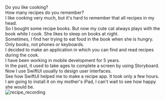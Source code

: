 Do you like cooking?
<br>
How many recipes do you remember?
<br>
I like cooking very much, but it's hard to remember that all recipes in my head.
<br>
So I bought some recipe books. But now my cute cat always plays with the book while I cook. She likes to sleep on books at night.
<br>
Sometimes, I find her trying to eat food in the book when she is hungry.
<br>
Only books, not phones or keyboards.
<br>
I decided to make an application in which you can find and read recipes during the cook.
<br>
I have been working in mobile development for 5 years.
<br>
In the past, it used to take ages to complete a screen by using Storyboard.
<br>
Now I use SwiftUI usually to design user interfaces.
<br>
See how SwiftUI helped me to make a recipe app. It took only a few hours.
<br>
I am going to install it on my mother's iPad, I can't wait to see how happy she would be.
<br>
![recipe_recording](https://user-images.githubusercontent.com/123972077/235237795-078b0923-5e56-48ff-b2a4-41b576a7fd61.gif)
